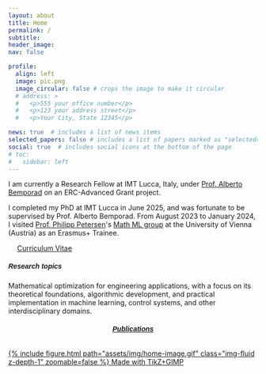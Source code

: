 ```yaml
---
layout: about
title: Home
permalink: /
subtitle: 
header_image:
nav: false 

profile:
  align: left
  image: pic.png
  image_circular: false # crops the image to make it circular
  # address: >
  #   <p>555 your office number</p>
  #   <p>123 your address street</p>
  #   <p>Your City, State 12345</p>

news: true  # includes a list of news items
selected_papers: false # includes a list of papers marked as "selected={true}"
social: true  # includes social icons at the bottom of the page
# toc:
#   sidebar: left
---
```


I am currently a Research Fellow at IMT Lucca, Italy, under <a href="http://cse.lab.imtlucca.it/~bemporad/" target="_blank">Prof. Alberto Bemporad</a> on an ERC-Advanced Grant project.

I completed my PhD at IMT Lucca in June 2025, and was fortunate to be supervised by Prof. Alberto Bemporad. From August 2023 to January 2024, I visited <a href="https://scholar.google.com/citations?hl=en&user=Huw7cHIAAAAJ" target="_blank">Prof. Philipp Petersen</a>'s <a href="https://math-ml.univie.ac.at/" target="_blank">Math ML group</a> at the University of Vienna (Austria) as an Erasmus+ Trainee.

&emsp;
<a href="https://adeyemiadeoye.github.io/cv/" title="CV" role="button" target="_self"><i class="ai ai-cv-square ai-1x z-depth-1"></i> Curriculum Vitae </a>

<!-- <p style="margin-bottom:1cm;"></p> -->
<!-- --- -->
<h5 style="font-weight: bold; font-family: Verdana, Geneva, Tahoma, 'JuliaMono', sans-serif;"> Research topics </h5>
<!-- --- -->

Mathematical optimization for engineering applications, with a focus on its theoretical foundations, algorithmic development, and practical implementation in machine learning, control systems, and other interdisciplinary domains.


<div class="row mt-3">
    <div class="col-sm mt-3 mt-md-0">
        <a href="https://adeyemiadeoye.github.io/publications/" target="_self">
          <h6 style="text-align: center; font-weight: bold; font-family: Verdana, Geneva, Tahoma, 'JuliaMono', sans-serif;">Publications</h6>
          <div class="rounded-image-wrapper" style="position: relative;">
            {% include figure.html path="assets/img/home-image.gif" class="img-fluid z-depth-1" zoomable=false %}
            <span class="made-with-tikz">Made with TikZ+GIMP</span>
          </div>
        </a>
    </div>
</div>